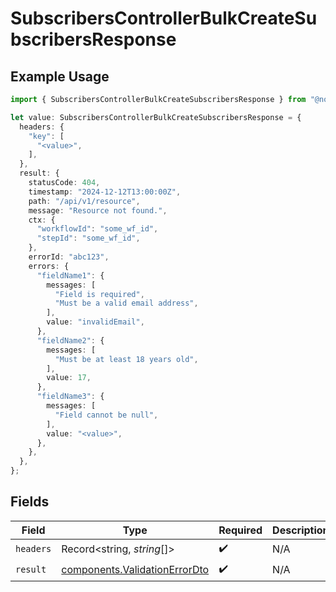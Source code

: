# SubscribersControllerBulkCreateSubscribersResponse

## Example Usage

```typescript
import { SubscribersControllerBulkCreateSubscribersResponse } from "@novu/api/models/operations";

let value: SubscribersControllerBulkCreateSubscribersResponse = {
  headers: {
    "key": [
      "<value>",
    ],
  },
  result: {
    statusCode: 404,
    timestamp: "2024-12-12T13:00:00Z",
    path: "/api/v1/resource",
    message: "Resource not found.",
    ctx: {
      "workflowId": "some_wf_id",
      "stepId": "some_wf_id",
    },
    errorId: "abc123",
    errors: {
      "fieldName1": {
        messages: [
          "Field is required",
          "Must be a valid email address",
        ],
        value: "invalidEmail",
      },
      "fieldName2": {
        messages: [
          "Must be at least 18 years old",
        ],
        value: 17,
      },
      "fieldName3": {
        messages: [
          "Field cannot be null",
        ],
        value: "<value>",
      },
    },
  },
};
```

## Fields

| Field                                                                          | Type                                                                           | Required                                                                       | Description                                                                    |
| ------------------------------------------------------------------------------ | ------------------------------------------------------------------------------ | ------------------------------------------------------------------------------ | ------------------------------------------------------------------------------ |
| `headers`                                                                      | Record<string, *string*[]>                                                     | :heavy_check_mark:                                                             | N/A                                                                            |
| `result`                                                                       | [components.ValidationErrorDto](../../models/components/validationerrordto.md) | :heavy_check_mark:                                                             | N/A                                                                            |